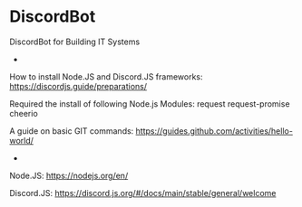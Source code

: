 # DiscordBot
DiscordBot for Building IT Systems

- 

How to install Node.JS and Discord.JS frameworks: https://discordjs.guide/preparations/

Required the install of following Node.js Modules: request request-promise cheerio

A guide on basic GIT commands: https://guides.github.com/activities/hello-world/

-

Node.JS: https://nodejs.org/en/

Discord.JS: https://discord.js.org/#/docs/main/stable/general/welcome
